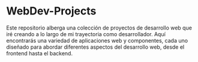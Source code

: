 # WebDev-Projects
Este repositorio alberga una colección de proyectos de desarrollo web que iré creando a lo largo de mi trayectoria como desarrollador. Aquí encontrarás una variedad de aplicaciones web y componentes, cada uno diseñado para abordar diferentes aspectos del desarrollo web, desde el frontend hasta el backend.
